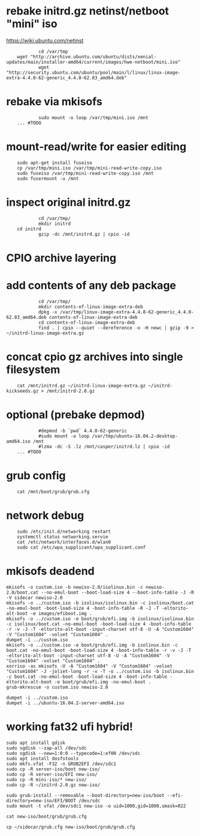 # rebake initrd.gz netinst/netboot "mini" iso

https://wiki.ubuntu.com/netinst

				cd /var/tmp
        wget "http://archive.ubuntu.com/ubuntu/dists/xenial-updates/main/installer-amd64/current/images/hwe-netboot/mini.iso"
				wget "http://security.ubuntu.com/ubuntu/pool/main/l/linux/linux-image-extra-4.4.0-62-generic_4.4.0-62.83_amd64.deb"

# rebake via mkisofs

				sudo mount -o loop /var/tmp/mini.iso /mnt
        ... #TODO

# mount-read/write for easier editing

        sudo apt-get install fuseiso
        cp /var/tmp/mini.iso /var/tmp/mini-read-write-copy.iso
        sudo fuseiso /var/tmp/mini-read-write-copy.iso /mnt
        sudo fusermount -u /mnt

# inspect original initrd.gz

				cd /var/tmp/
				mkdir initrd
        cd initrd
				gzip -dc /mnt/initrd.gz | cpio -id 

# CPIO archive layering

# add contents of any deb package

				cd /var/tmp/
				mkdir contents-of-linux-image-extra-deb
				dpkg -x /var/tmp/linux-image-extra-4.4.0-62-generic_4.4.0-62.83_amd64.deb contents-of-linux-image-extra-deb
				cd contents-of-linux-image-extra-deb
				find . | cpio --quiet --dereference -o -H newc | gzip -9 > ~/initrd-linux-image-extra.gz

# concat cpio gz archives into single filesystem

        cat /mnt/initrd.gz ~/initrd-linux-image-extra.gz ~/initrd-kickseeds.gz > /mnt/initrd-2.0.gz

# optional (prebake depmod)

				#depmod -b `pwd` 4.4.0-62-generic
				#sudo mount -o loop /var/tmp/ubuntu-16.04.2-desktop-amd64.iso /mnt
				#lzma -dc -S .lz /mnt/casper/initrd.lz | cpio -id
        ... #TODO

# grub config

        cat /mnt/boot/grub/grub.cfg

# network debug

        sudo /etc/init.d/networking restart
        systemctl status networking.servie
        cat /etc/network/interfaces.d/wlan0
        sudo cat /etc/wpa_supplicant/wpa_supplicant.conf

# mkisofs deadend

	mkisofs -o custom.iso -b newiso-2.0/isolinux.bin -c newiso-2.0/boot.cat --no-emul-boot --boot-load-size 4 --boot-info-table -J -R -V sidecar newiso-2.0
	mkisofs -o ../custom.iso -b isolinux/isolinux.bin -c isolinux/boot.cat -no-emul-boot -boot-load-size 4 -boot-info-table -R -J -T -eltorito-alt-boot -e images/efiboot.img .
	mkisofs -o ../custom.iso -e boot/grub/efi.img -b isolinux/isolinux.bin -c isolinux/boot.cat -no-emul-boot -boot-load-size 4 -boot-info-table -r -v -J -T -eltorito-alt-boot -input-charset utf-8 -U -A "Custom1604" -V "Custom1604" -volset "Custom1604" .
	dumpet -i ../custom.iso 
	mkisofs -o ../custom.iso -e boot/grub/efi.img -b isolinux.bin -c boot.cat -no-emul-boot -boot-load-size 4 -boot-info-table -r -v -J -T -eltorito-alt-boot -input-charset utf-8 -U -A "Custom1604" -V "Custom1604" -volset "Custom1604" .
	xorriso -as mkisofs -U -A "Custom1604" -V "Custom1604" -volset "Custom1604" -J -joliet-long -r -v -T -o ../custom.iso -b isolinux.bin -c boot.cat -no-emul-boot -boot-load-size 4 -boot-info-table -eltorito-alt-boot -e boot/grub/efi.img -no-emul-boot .
	grub-mkrescue -o custom.iso newiso-2.0

	dumpet -i ../custom.iso 
	dumpet -i ../ubuntu-16.04.2-server-amd64.iso 

# working fat32 ufi hybrid!

	sudo apt install gdisk
	sudo sgdisk --zap-all /dev/sdc
	sudo sgdisk --new=1:0:0 --typecode=1:ef00 /dev/sdc
	sudo apt install dosfstools
	sudo mkfs.vfat -F32 -n GRUB2EFI /dev/sdc1
	sudo cp -R server-iso/boot new-iso/
	sudo cp -R server-iso/EFI new-iso/
	sudo cp -R mini-iso/* new-iso/
	sudo cp -R ~/initrd-2.0.gz new-iso/

	sudo grub-install --removable --boot-directory=new-iso/boot --efi-directory=new-iso/EFI/BOOT /dev/sdc
	sudo mount -t vfat /dev/sdc1 new-iso -o uid=1000,gid=1000,umask=022

	cat new-iso/boot/grub/grub.cfg 

	cp ~/sidecar/grub.cfg new-iso/boot/grub/grub.cfg 
